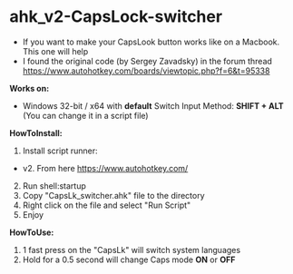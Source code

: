 # ahk_v2-CapsLock-switcher
- If you want to make your CapsLook button works like on a Macbook. This one will help
- I found the original code (by Sergey Zavadsky) in the forum thread https://www.autohotkey.com/boards/viewtopic.php?f=6&t=95338

**Works on:**
- Windows 32-bit / x64 with **default** Switch Input Method: **SHIFT + ALT** (You can change it in a script file)

**HowToInstall:**
1. Install script runner:
- v2. From here https://www.autohotkey.com/
2. Run shell:startup
3. Copy "CapsLk_switcher.ahk" file to the directory
4. Right click on the file and select "Run Script"
5. Enjoy

**HowToUse:**
1. 1 fast press on the "CapsLk" will switch system languages
2. Hold for a 0.5 second will change Caps mode **ON** or **OFF**
